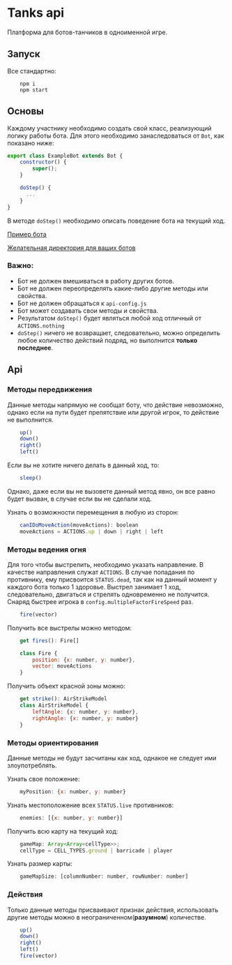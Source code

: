 # Tanks api
Платформа для ботов-танчиков в одноименной игре.

## Запуск
Все стандартно:
```
    npm i
    npm start
```

## Основы
Каждому участнику необходимо создать свой класс, реализующий логику работы бота.
Для этого необходимо занаследоваться от `Bot`, как показано ниже:
```javascript
export class ExampleBot extends Bot {
    constructor() {
        super();
    }

    doStep() {
      ...
    }
}
```

В методе `doStep()` необходимо описать поведение бота на текущий ход.

[Пример бота](https://github.com/IshIvan/tanks-api/blob/master/src/bots/example-bot.js)

[Желательная директория для ваших ботов](https://github.com/IshIvan/tanks-api/tree/master/src/bots)

### Важно:
* Бот не должен вмешиваться в работу других ботов.
* Бот не должен переопределять какие-либо другие методы или свойства.
* Бот не должен обращаться к `api-config.js`
* Бот может создавать свои методы и свойства.
* Результатом `doStep()` будет являться любой ход отличный от `ACTIONS.nothing`
* `doStep()` ничего не возвращает, следовательно, можно определить любое количество действий подряд, но выполнится **только последнее**.

## Api
### Методы передвижения
Данные методы напрямую не сообщат боту, что действие невозможно, однако если на пути будет препятствие или другой игрок, то действие не выполнится.
```javascript
    up()
    down()
    right()
    left()
```

Если вы не хотите ничего делать в данный ход, то:
```javascript
    sleep()
```
Однако, даже если вы не вызовете данный метод явно, он все равно будет вызван, в случае если вы не сделали ход.

Узнать о возможности перемещения в любую из сторон:
```javascript
    canIDoMoveAction(moveActions): boolean
    moveActions = ACTIONS.up | down | right | left
```

### Методы ведения огня
Для того чтобы выстрелить, необходимо указать направление. В качестве направления служат `ACTIONS`.
В случае попадания по противнику, ему присвоится `STATUS.dead`, так как на данный момент у каждого бота только 1 здоровье.
Выстрел занимает 1 ход, следовательно, двигаться и стрелять одновременно не получится.
Снаряд быстрее игрока в `config.multipleFactorFireSpeed` раз.
```javascript
    fire(vector)
```

Получить все выстрелы можно методом:
```javascript
    get fires(): Fire[]

    class Fire {
        position: {x: number, y: number},
        vector: moveActions
    }
```

Получить объект красной зоны можно:
```javascript
    get strike(): AirStrikeModel
    class AirStrikeModel {
        leftAngle: {x: number, y: number},
        rightAngle: {x: number, y: number}
    }
```

### Методы ориентирования
Данные методы не будут засчитаны как ход, однакое не следует ими злоупотреблять.

Узнать свое положение:
```javascript
    myPosition: {x: number, y: number}
```

Узнать местоположение всех `STATUS.live` противников:
```javascript
    enemies: [{x: number, y: number}]
```

Получить всю карту на текущий ход:
```javascript
    gameMap: Array<Array<cellType>>;
    cellType = CELL_TYPES.ground | barricade | player
```

Узнать размер карты:
```javascript
    gameMapSize: [columnNumber: number, rowNumber: number]
```

### Действия
Только данные методы присваивают признак действия, использовать другие методы можно в неограниченном(**разумном**) количестве.
```javascript
    up()
    down()
    right()
    left()
    fire(vector)
```